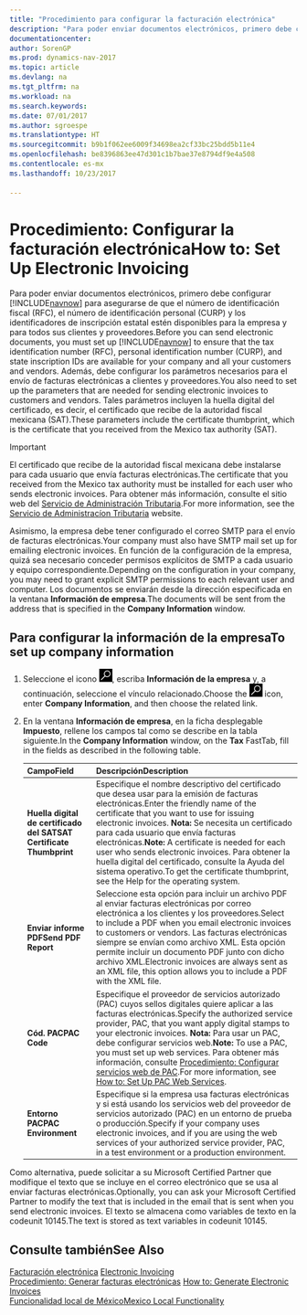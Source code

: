 ```yaml
---
title: "Procedimiento para configurar la facturación electrónica"
description: "Para poder enviar documentos electrónicos, primero debe configurar [!INCLUDE[navnow](../../includes/navnow_md.md)] para asegurarse de que el número de identificación fiscal (RFC), el número de identificación personal (CURP) y los identificadores de inscripción estatal estén disponibles para la empresa y para todos sus clientes y proveedores."
documentationcenter: 
author: SorenGP
ms.prod: dynamics-nav-2017
ms.topic: article
ms.devlang: na
ms.tgt_pltfrm: na
ms.workload: na
ms.search.keywords: 
ms.date: 07/01/2017
ms.author: sgroespe
ms.translationtype: HT
ms.sourcegitcommit: b9b1f062ee6009f34698ea2cf33bc25bdd5b11e4
ms.openlocfilehash: be8396863ee47d301c1b7bae37e8794df9e4a508
ms.contentlocale: es-mx
ms.lasthandoff: 10/23/2017

---
```

# <a name="how-to-set-up-electronic-invoicing"></a><span data-ttu-id="e52ae-103">Procedimiento: Configurar la facturación electrónica</span><span class="sxs-lookup"><span data-stu-id="e52ae-103">How to: Set Up Electronic Invoicing</span></span>
<span data-ttu-id="e52ae-104">Para poder enviar documentos electrónicos, primero debe configurar [!INCLUDE[navnow](../../includes/navnow_md.md)] para asegurarse de que el número de identificación fiscal (RFC), el número de identificación personal (CURP) y los identificadores de inscripción estatal estén disponibles para la empresa y para todos sus clientes y proveedores.</span><span class="sxs-lookup"><span data-stu-id="e52ae-104">Before you can send electronic documents, you must set up [!INCLUDE[navnow](../../includes/navnow_md.md)] to ensure that the tax identification number (RFC), personal identification number (CURP), and state inscription IDs are available for your company and all your customers and vendors.</span></span> <span data-ttu-id="e52ae-105">Además, debe configurar los parámetros necesarios para el envío de facturas electrónicas a clientes y proveedores.</span><span class="sxs-lookup"><span data-stu-id="e52ae-105">You also need to set up the parameters that are needed for sending electronic invoices to customers and vendors.</span></span> <span data-ttu-id="e52ae-106">Tales parámetros incluyen la huella digital del certificado, es decir, el certificado que recibe de la autoridad fiscal mexicana (SAT).</span><span class="sxs-lookup"><span data-stu-id="e52ae-106">These parameters include the certificate thumbprint, which is the certificate that you received from the Mexico tax authority (SAT).</span></span>  

> [!IMPORTANT]  
>  <span data-ttu-id="e52ae-107">El certificado que recibe de la autoridad fiscal mexicana debe instalarse para cada usuario que envía facturas electrónicas.</span><span class="sxs-lookup"><span data-stu-id="e52ae-107">The certificate that you received from the Mexico tax authority must be installed for each user who sends electronic invoices.</span></span> <span data-ttu-id="e52ae-108">Para obtener más información, consulte el sitio web del [Servicio de Administración Tributaria](http://go.microsoft.com/fwlink/?LinkId=242772).</span><span class="sxs-lookup"><span data-stu-id="e52ae-108">For more information, see the [Servicio de Administracíon Tributaria](http://go.microsoft.com/fwlink/?LinkId=242772) website.</span></span>  
>   
>  <span data-ttu-id="e52ae-109">Asimismo, la empresa debe tener configurado el correo SMTP para el envío de facturas electrónicas.</span><span class="sxs-lookup"><span data-stu-id="e52ae-109">Your company must also have SMTP mail set up for emailing electronic invoices.</span></span> <span data-ttu-id="e52ae-110">En función de la configuración de la empresa, quizá sea necesario conceder permisos explícitos de SMTP a cada usuario y equipo correspondiente.</span><span class="sxs-lookup"><span data-stu-id="e52ae-110">Depending on the configuration in your company, you may need to grant explicit SMTP permissions to each relevant user and computer.</span></span> <span data-ttu-id="e52ae-111">Los documentos se enviarán desde la dirección especificada en la ventana **Información de empresa**.</span><span class="sxs-lookup"><span data-stu-id="e52ae-111">The documents will be sent from the address that is specified in the **Company Information** window.</span></span>  

## <a name="to-set-up-company-information"></a><span data-ttu-id="e52ae-112">Para configurar la información de la empresa</span><span class="sxs-lookup"><span data-stu-id="e52ae-112">To set up company information</span></span>  

1.  <span data-ttu-id="e52ae-113">Seleccione el icono ![Buscar página o informe](../../media/ui-search/search_small.png "icono Buscar página o informe"), escriba **Información de la empresa** y, a continuación, seleccione el vínculo relacionado.</span><span class="sxs-lookup"><span data-stu-id="e52ae-113">Choose the ![Search for Page or Report](../../media/ui-search/search_small.png "Search for Page or Report icon") icon, enter **Company Information**, and then choose the related link.</span></span>  
2.  <span data-ttu-id="e52ae-114">En la ventana **Información de empresa**, en la ficha desplegable **Impuesto**, rellene los campos tal como se describe en la tabla siguiente.</span><span class="sxs-lookup"><span data-stu-id="e52ae-114">In the **Company Information** window, on the **Tax** FastTab, fill in the fields as described in the following table.</span></span>  

    |<span data-ttu-id="e52ae-115">Campo</span><span class="sxs-lookup"><span data-stu-id="e52ae-115">Field</span></span>|<span data-ttu-id="e52ae-116">Descripción</span><span class="sxs-lookup"><span data-stu-id="e52ae-116">Description</span></span>|  
    |------------------------------------|---------------------------------------|  
    |<span data-ttu-id="e52ae-117">**Huella digital de certificado del SAT**</span><span class="sxs-lookup"><span data-stu-id="e52ae-117">**SAT Certificate Thumbprint**</span></span>|<span data-ttu-id="e52ae-118">Especifique el nombre descriptivo del certificado que desea usar para la emisión de facturas electrónicas.</span><span class="sxs-lookup"><span data-stu-id="e52ae-118">Enter the friendly name of the certificate that you want to use for issuing electronic invoices.</span></span> <span data-ttu-id="e52ae-119">**Nota:** Se necesita un certificado para cada usuario que envía facturas electrónicas.</span><span class="sxs-lookup"><span data-stu-id="e52ae-119">**Note:**  A certificate is needed for each user who sends electronic invoices.</span></span> <span data-ttu-id="e52ae-120">Para obtener la huella digital del certificado, consulte la Ayuda del sistema operativo.</span><span class="sxs-lookup"><span data-stu-id="e52ae-120">To get the certificate thumbprint, see the Help for the operating system.</span></span>|  
    |<span data-ttu-id="e52ae-121">**Enviar informe PDF**</span><span class="sxs-lookup"><span data-stu-id="e52ae-121">**Send PDF Report**</span></span>|<span data-ttu-id="e52ae-122">Seleccione esta opción para incluir un archivo PDF al enviar facturas electrónicas por correo electrónica a los clientes y los proveedores.</span><span class="sxs-lookup"><span data-stu-id="e52ae-122">Select to include a PDF when you email electronic invoices to customers or vendors.</span></span> <span data-ttu-id="e52ae-123">Las facturas electrónicas siempre se envían como archivo XML. Esta opción permite incluir un documento PDF junto con dicho archivo XML.</span><span class="sxs-lookup"><span data-stu-id="e52ae-123">Electronic invoices are always sent as an XML file, this option allows you to include a PDF with the XML file.</span></span>|  
    |<span data-ttu-id="e52ae-124">**Cód. PAC**</span><span class="sxs-lookup"><span data-stu-id="e52ae-124">**PAC Code**</span></span>|<span data-ttu-id="e52ae-125">Especifique el proveedor de servicios autorizado (PAC) cuyos sellos digitales quiere aplicar a las facturas electrónicas.</span><span class="sxs-lookup"><span data-stu-id="e52ae-125">Specify the authorized service provider, PAC, that you want apply digital stamps to your electronic invoices.</span></span> <span data-ttu-id="e52ae-126">**Nota:** Para usar un PAC, debe configurar servicios web.</span><span class="sxs-lookup"><span data-stu-id="e52ae-126">**Note:**  To use a PAC, you must set up web services.</span></span> <span data-ttu-id="e52ae-127">Para obtener más información, consulte [Procedimiento: Configurar servicios web de PAC](how-to-set-up-pac-web-services.md).</span><span class="sxs-lookup"><span data-stu-id="e52ae-127">For more information, see [How to: Set Up PAC Web Services](how-to-set-up-pac-web-services.md).</span></span>|  
    |<span data-ttu-id="e52ae-128">**Entorno PAC**</span><span class="sxs-lookup"><span data-stu-id="e52ae-128">**PAC Environment**</span></span>|<span data-ttu-id="e52ae-129">Especifique si la empresa usa facturas electrónicas y si está usando los servicios web del proveedor de servicios autorizado (PAC) en un entorno de prueba o producción.</span><span class="sxs-lookup"><span data-stu-id="e52ae-129">Specify if your company uses electronic invoices, and if you are using the web services of your authorized service provider, PAC, in a test environment or a production environment.</span></span>|  

<span data-ttu-id="e52ae-130">Como alternativa, puede solicitar a su Microsoft Certified Partner que modifique el texto que se incluye en el correo electrónico que se usa al enviar facturas electrónicas.</span><span class="sxs-lookup"><span data-stu-id="e52ae-130">Optionally, you can ask your Microsoft Certified Partner to modify the text that is included in the email that is sent when you send electronic invoices.</span></span> <span data-ttu-id="e52ae-131">El texto se almacena como variables de texto en la codeunit 10145.</span><span class="sxs-lookup"><span data-stu-id="e52ae-131">The text is stored as text variables in codeunit 10145.</span></span>  

## <a name="see-also"></a><span data-ttu-id="e52ae-132">Consulte también</span><span class="sxs-lookup"><span data-stu-id="e52ae-132">See Also</span></span>  
 <span data-ttu-id="e52ae-133">[Facturación electrónica](electronic-invoicing.md) </span><span class="sxs-lookup"><span data-stu-id="e52ae-133">[Electronic Invoicing](electronic-invoicing.md) </span></span>  
 <span data-ttu-id="e52ae-134">[Procedimiento: Generar facturas electrónicas](how-to-generate-electronic-invoices.md) </span><span class="sxs-lookup"><span data-stu-id="e52ae-134">[How to: Generate Electronic Invoices](how-to-generate-electronic-invoices.md) </span></span>  
 [<span data-ttu-id="e52ae-135">Funcionalidad local de México</span><span class="sxs-lookup"><span data-stu-id="e52ae-135">Mexico Local Functionality</span></span>](mexico-local-functionality.md)

